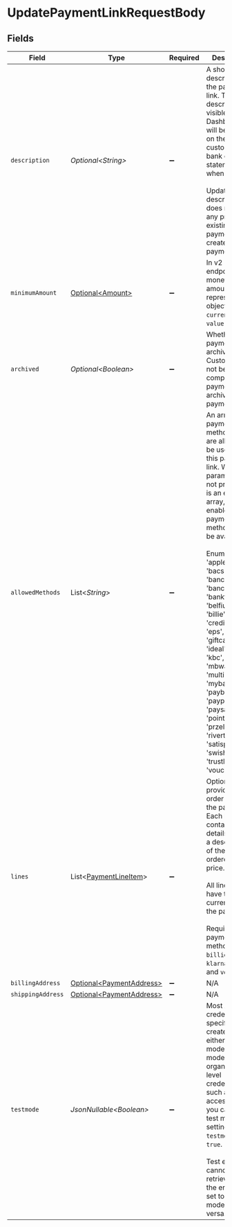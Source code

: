 # UpdatePaymentLinkRequestBody


## Fields

| Field                                                                                                                                                                                                                                                                                                                                                                                                                                                                                                                             | Type                                                                                                                                                                                                                                                                                                                                                                                                                                                                                                                              | Required                                                                                                                                                                                                                                                                                                                                                                                                                                                                                                                          | Description                                                                                                                                                                                                                                                                                                                                                                                                                                                                                                                       | Example                                                                                                                                                                                                                                                                                                                                                                                                                                                                                                                           |
| --------------------------------------------------------------------------------------------------------------------------------------------------------------------------------------------------------------------------------------------------------------------------------------------------------------------------------------------------------------------------------------------------------------------------------------------------------------------------------------------------------------------------------- | --------------------------------------------------------------------------------------------------------------------------------------------------------------------------------------------------------------------------------------------------------------------------------------------------------------------------------------------------------------------------------------------------------------------------------------------------------------------------------------------------------------------------------- | --------------------------------------------------------------------------------------------------------------------------------------------------------------------------------------------------------------------------------------------------------------------------------------------------------------------------------------------------------------------------------------------------------------------------------------------------------------------------------------------------------------------------------- | --------------------------------------------------------------------------------------------------------------------------------------------------------------------------------------------------------------------------------------------------------------------------------------------------------------------------------------------------------------------------------------------------------------------------------------------------------------------------------------------------------------------------------- | --------------------------------------------------------------------------------------------------------------------------------------------------------------------------------------------------------------------------------------------------------------------------------------------------------------------------------------------------------------------------------------------------------------------------------------------------------------------------------------------------------------------------------- |
| `description`                                                                                                                                                                                                                                                                                                                                                                                                                                                                                                                     | *Optional\<String>*                                                                                                                                                                                                                                                                                                                                                                                                                                                                                                               | :heavy_minus_sign:                                                                                                                                                                                                                                                                                                                                                                                                                                                                                                                | A short description of the payment link. The description is visible in the Dashboard and will be shown<br/>on the customer's bank or card statement when possible.<br/><br/>Updating the description does not affect any previously existing payments created for this payment link.                                                                                                                                                                                                                                              | Chess Board                                                                                                                                                                                                                                                                                                                                                                                                                                                                                                                       |
| `minimumAmount`                                                                                                                                                                                                                                                                                                                                                                                                                                                                                                                   | [Optional\<Amount>](../../models/components/Amount.md)                                                                                                                                                                                                                                                                                                                                                                                                                                                                            | :heavy_minus_sign:                                                                                                                                                                                                                                                                                                                                                                                                                                                                                                                | In v2 endpoints, monetary amounts are represented as objects with a `currency` and `value` field.                                                                                                                                                                                                                                                                                                                                                                                                                                 |                                                                                                                                                                                                                                                                                                                                                                                                                                                                                                                                   |
| `archived`                                                                                                                                                                                                                                                                                                                                                                                                                                                                                                                        | *Optional\<Boolean>*                                                                                                                                                                                                                                                                                                                                                                                                                                                                                                              | :heavy_minus_sign:                                                                                                                                                                                                                                                                                                                                                                                                                                                                                                                | Whether the payment link is archived. Customers will not be able to complete payments on archived<br/>payment links.                                                                                                                                                                                                                                                                                                                                                                                                              | false                                                                                                                                                                                                                                                                                                                                                                                                                                                                                                                             |
| `allowedMethods`                                                                                                                                                                                                                                                                                                                                                                                                                                                                                                                  | List\<*String*>                                                                                                                                                                                                                                                                                                                                                                                                                                                                                                                   | :heavy_minus_sign:                                                                                                                                                                                                                                                                                                                                                                                                                                                                                                                | An array of payment methods that are allowed to be used for this payment link. When this parameter is<br/>not provided or is an empty array, all enabled payment methods will be available.<br/><br/>Enum: 'applepay', 'bacs', 'bancomatpay', 'bancontact', 'banktransfer', 'belfius', 'billie', 'blik', 'creditcard', 'eps',<br/>'giftcard', 'ideal', 'in3', 'kbc', 'klarna', 'mbway', 'multibanco', 'mybank', 'paybybank', 'paypal', 'paysafecard',<br/>'pointofsale', 'przelewy24', 'riverty', 'satispay', 'swish', 'trustly', 'twint', 'voucher'. |                                                                                                                                                                                                                                                                                                                                                                                                                                                                                                                                   |
| `lines`                                                                                                                                                                                                                                                                                                                                                                                                                                                                                                                           | List\<[PaymentLineItem](../../models/components/PaymentLineItem.md)>                                                                                                                                                                                                                                                                                                                                                                                                                                                              | :heavy_minus_sign:                                                                                                                                                                                                                                                                                                                                                                                                                                                                                                                | Optionally provide the order lines for the payment. Each line contains details such as a description of the item<br/>ordered and its price.<br/><br/>All lines must have the same currency as the payment.<br/><br/>Required for payment methods `billie`, `in3`, `klarna`, `riverty` and `voucher`.                                                                                                                                                                                                                              |                                                                                                                                                                                                                                                                                                                                                                                                                                                                                                                                   |
| `billingAddress`                                                                                                                                                                                                                                                                                                                                                                                                                                                                                                                  | [Optional\<PaymentAddress>](../../models/components/PaymentAddress.md)                                                                                                                                                                                                                                                                                                                                                                                                                                                            | :heavy_minus_sign:                                                                                                                                                                                                                                                                                                                                                                                                                                                                                                                | N/A                                                                                                                                                                                                                                                                                                                                                                                                                                                                                                                               |                                                                                                                                                                                                                                                                                                                                                                                                                                                                                                                                   |
| `shippingAddress`                                                                                                                                                                                                                                                                                                                                                                                                                                                                                                                 | [Optional\<PaymentAddress>](../../models/components/PaymentAddress.md)                                                                                                                                                                                                                                                                                                                                                                                                                                                            | :heavy_minus_sign:                                                                                                                                                                                                                                                                                                                                                                                                                                                                                                                | N/A                                                                                                                                                                                                                                                                                                                                                                                                                                                                                                                               |                                                                                                                                                                                                                                                                                                                                                                                                                                                                                                                                   |
| `testmode`                                                                                                                                                                                                                                                                                                                                                                                                                                                                                                                        | *JsonNullable\<Boolean>*                                                                                                                                                                                                                                                                                                                                                                                                                                                                                                          | :heavy_minus_sign:                                                                                                                                                                                                                                                                                                                                                                                                                                                                                                                | Most API credentials are specifically created for either live mode or test mode. For organization-level credentials<br/>such as OAuth access tokens, you can enable test mode by setting `testmode` to `true`.<br/><br/>Test entities cannot be retrieved when the endpoint is set to live mode, and vice versa.                                                                                                                                                                                                                  | false                                                                                                                                                                                                                                                                                                                                                                                                                                                                                                                             |